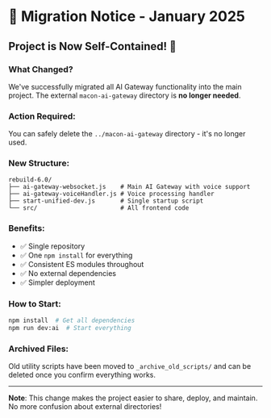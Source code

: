 # 🔄 Migration Notice - January 2025

## Project is Now Self-Contained! 🎉

### What Changed?
We've successfully migrated all AI Gateway functionality into the main project. The external `macon-ai-gateway` directory is **no longer needed**.

### Action Required:
You can safely delete the `../macon-ai-gateway` directory - it's no longer used.

### New Structure:
```
rebuild-6.0/
├── ai-gateway-websocket.js    # Main AI Gateway with voice support
├── ai-gateway-voiceHandler.js # Voice processing handler
├── start-unified-dev.js       # Single startup script
└── src/                       # All frontend code
```

### Benefits:
- ✅ Single repository
- ✅ One `npm install` for everything
- ✅ Consistent ES modules throughout
- ✅ No external dependencies
- ✅ Simpler deployment

### How to Start:
```bash
npm install  # Get all dependencies
npm run dev:ai  # Start everything
```

### Archived Files:
Old utility scripts have been moved to `_archive_old_scripts/` and can be deleted once you confirm everything works.

---

**Note**: This change makes the project easier to share, deploy, and maintain. No more confusion about external directories!
